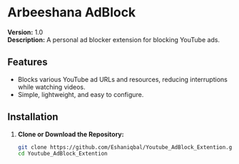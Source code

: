 # Arbeeshana AdBlock

**Version:** 1.0  
**Description:** A personal ad blocker extension for blocking YouTube ads.

## Features

- Blocks various YouTube ad URLs and resources, reducing interruptions while watching videos.
- Simple, lightweight, and easy to configure.

## Installation

1. **Clone or Download the Repository:**
   ```bash
   git clone https://github.com/Eshaniqbal/Youtube_AdBlock_Extention.git
   cd Youtube_AdBlock_Extention
